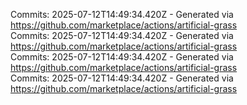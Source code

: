 Commits: 2025-07-12T14:49:34.420Z - Generated via https://github.com/marketplace/actions/artificial-grass
<br>
Commits: 2025-07-12T14:49:34.420Z - Generated via https://github.com/marketplace/actions/artificial-grass
<br>
Commits: 2025-07-12T14:49:34.420Z - Generated via https://github.com/marketplace/actions/artificial-grass
<br>
Commits: 2025-07-12T14:49:34.420Z - Generated via https://github.com/marketplace/actions/artificial-grass
<br>

